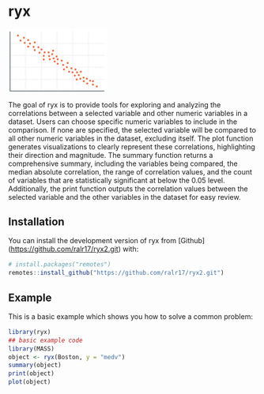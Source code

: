 # ryx

<img src="scatterplot1.png" alt="General Scatter Plot with correlation" width="200"/>


<!-- badges: start -->
<!-- badges: end -->

The goal of ryx is to provide tools for exploring and analyzing the correlations between
    a selected variable and other numeric variables in a dataset. Users can choose specific numeric
    variables to include in the comparison. If none are specified, the selected variable will be
    compared to all other numeric variables in the dataset, excluding itself. The plot function
    generates visualizations to clearly represent these correlations, highlighting their direction
    and magnitude. The summary function returns a comprehensive summary, including the variables
    being compared, the median absolute correlation, the range of correlation values, and the count
    of variables that are statistically significant at below the 0.05 level. Additionally, the print
    function outputs the correlation values between the selected variable and the other variables in
    the dataset for easy review.
    

## Installation

You can install the development version of ryx from [Github] (https://github.com/ralr17/ryx2.git) with:

``` r
# install.packages("remotes")
remotes::install_github("https://github.com/ralr17/ryx2.git")
```

## Example

This is a basic example which shows you how to solve a common problem:

``` r
library(ryx)
## basic example code
library(MASS)
object <- ryx(Boston, y = "medv")
summary(object)
print(object)
plot(object)

```

